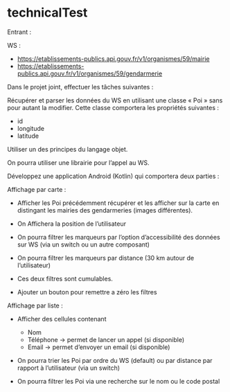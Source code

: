 # technicalTest

Entrant :

WS :
- https://etablissements-publics.api.gouv.fr/v1/organismes/59/mairie
- https://etablissements-publics.api.gouv.fr/v1/organismes/59/gendarmerie


Dans le projet joint, effectuer les tâches suivantes :

Récupérer et parser les données du WS en utilisant une classe « Poi » sans pour autant la modifier. 
Cette classe comportera les propriétés suivantes : 
- id 
- longitude
- latitude

Utiliser un des principes du langage objet.

On pourra utiliser une librairie pour l’appel au WS.

Développez une application Android (Kotlin) qui comportera deux parties :

Affichage par carte :

- Afficher les Poi précédemment récupérer et les afficher sur la carte en distingant les mairies des gendarmeries (images différentes).

- On Affichera la position de l’utilisateur

- On pourra filtrer les marqueurs par l’option d’accessibilité des données sur WS (via un switch ou un autre composant)

- On pourra filtrer les marqueurs par distance (30 km autour de l’utilisateur)

- Ces deux filtres sont cumulables.

- Ajouter un bouton pour remettre a zéro les filtres

Affichage par liste :

- Afficher des cellules contenant
  - Nom  
  - Téléphone -> permet de lancer un appel (si disponible)
  - Email -> permet d’envoyer un email (si disponible)

- On pourra trier les Poi par ordre du WS (default) ou par distance par rapport à l’utilisateur (via un switch)

- On pourra filtrer les Poi via une recherche sur le nom ou le code postal

